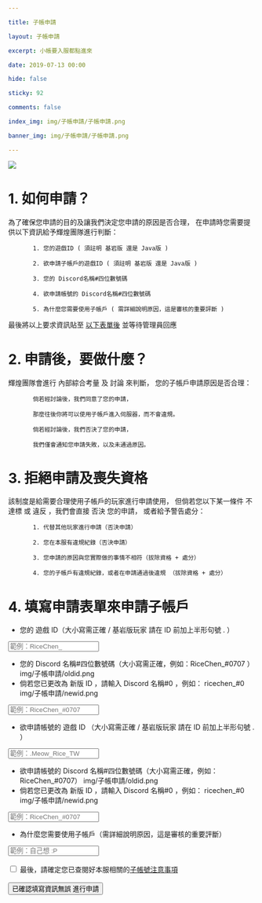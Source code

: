 ```yaml
---

title: 子帳申請

layout: 子帳申請

excerpt: 小帳要入服都點進來

date: 2019-07-13 00:00

hide: false

sticky: 92

comments: false

index_img: img/子帳申請/子帳申請.png

banner_img: img/子帳申請/子帳申請.png

---
```


![](img/子帳申請/橫幅.png) 
# 1. 如何申請？  

為了確保您申請的目的及讓我們決定您申請的原因是否合理，
在申請時您需要提供以下資訊給予輝煌團隊進行判斷：

           1. 您的遊戲ID ( 須註明 基岩版 還是 Java版 )

           2. 欲申請子帳戶的遊戲ID ( 須註明 基岩版 還是 Java版 )
           
           3. 您的 Discord名稱#四位數號碼
           
           4. 欲申請帳號的 Discord名稱#四位數號碼

           5. 為什麼您需要使用子帳戶 ( 需詳細說明原因，這是審核的重要評斷 )

最後將以上要求資訊貼至 [以下表單後](https://www.brilliantw.net/%E5%AD%90%E5%B8%B3%E7%94%B3%E8%AB%8B/#4-%E5%A1%AB%E5%AF%AB%E7%94%B3%E8%AB%8B%E8%A1%A8%E5%96%AE%E4%BE%86%E7%94%B3%E8%AB%8B%E5%AD%90%E5%B8%B3%E6%88%B6) 並等待管理員回應

# 2. 申請後，要做什麼？ 

輝煌團隊會進行 <span class="label label-info">內部綜合考量</span>  及 <span class="label label-info">討論</span> 來判斷，
您的子帳戶申請原因是否合理：

           倘若經討論後，我們同意了您的申請，
           
           那麼往後你將可以使用子帳戶進入伺服器，而不會違規。

> 

           倘若經討論後，我們否決了您的申請，
           
           我們僅會通知您申請失敗，以及未通過原因。

# 3. 拒絕申請及喪失資格 

該制度是給需要合理使用子帳戶的玩家進行申請使用，
但倘若您以下某一條件 <span class="label label-warning">不達標</span> 或 <span class="label label-warning">違反</span> ，我們會直接 <span class="label label-danger">否決</span> 您的申請，
或者給予警告處分：

           1. 代替其他玩家進行申請（否決申請）

           2. 您在本服有違規紀錄（否決申請）

           3. 您申請的原因與您實際做的事情不相符（拔除資格 + 處分）

           4. 您的子帳戶有違規紀錄，或者在申請通過後違規 （拔除資格 + 處分）

# 4. 填寫申請表單來申請子帳戶
<form name="application" onsubmit="return false;">

- 您的 <span class="label label-info">遊戲 ID</span>（大小寫需正確 / <span class="label label-primary">基岩版玩家</span> 請在 ID 前加上半形句號 <span class="label label-warning"> . </span>）
<div class="col-6">
<input class="form-control bg-dark" id="minecraftName" name="name" type="text" placeholder="範例：RiceChen_" onfocusout="checkMinecraftNameWithProxy()" required>
  <div id="preserve-minecraft-name"></div>
</div>


- 您的 <span class="label label-success">Discord 名稱</span><span class="label label-info">#四位數號碼</span>（大小寫需正確，例如：<span class="label label-success">RiceChen_</span><span class="label label-info">#0707</span>  ）
img/子帳申請/oldid.png
- 倘若您已更改為 <span class="label label-info">新版 ID</span> ，請輸入 <span class="label label-success">Discord 名稱</span><span class="label label-info">#0</span> ，例如： <span class="label label-success">ricechen_</span><span class="label label-info">#0</span> 
img/子帳申請/newid.png
<div class="col-6">
<input class="form-control bg-dark" id="discordTag" name="discordTag" type="text" placeholder="範例：RiceChen_#0707" onfocusout="checkDiscordTagWithProxy()" required>
  <div id="preserve-discord-tag"></div>
</div>

- 欲申請帳號的 <span class="label label-info">遊戲 ID</span> （大小寫需正確 / <span class="label label-primary">基岩版玩家</span> 請在 ID 前加上半形句號 <span class="label label-warning"> . </span> ）
<div class="col-6">
<input class="form-control bg-dark" id="minecraftName2" name="name2" type="text" placeholder="範例：.Meow_Rice_TW" onfocusout="checkMinecraftNameWithProxy2()" required>
  <div id="preserve-minecraft-name2"></div>
</div>


- 欲申請帳號的 <span class="label label-success">Discord 名稱</span><span class="label label-info">#四位數號碼</span>（大小寫需正確，例如：<span class="label label-success">RiceChen_</span><span class="label label-info">#0707</span>）
img/子帳申請/oldid.png
- 倘若您已更改為 <span class="label label-info">新版 ID</span> ，請輸入 <span class="label label-success">Discord 名稱</span><span class="label label-info">#0</span> ，例如： <span class="label label-success">ricechen_</span><span class="label label-info">#0</span> 
img/子帳申請/newid.png
<div class="col-6">
<input class="form-control bg-dark" id="discordTag2" name="discordTag2" type="text" placeholder="範例：RiceChen_#0707" onfocusout="checkDiscordTagWithProxy2()" required>
  <div id="preserve-discord-tag2"></div>
</div>

- 為什麼您需要使用子帳戶（需詳細說明原因，這是審核的重要評斷）
<div class="col-6">
<input class="form-control bg-dark" id="comment" name="comment" type="text" placeholder="範例：自己想 :P" required>
   <div id="preserve-comment-status" style="color: red;"></div>
</div>

<br />

<input type="checkbox" id="check-tos">
<label for="check-tos" class="form-check-label">最後，請確定您已查閱好本服相關的<a href="https://www.brilliantw.net/%E5%AD%90%E5%B8%B3%E7%94%B3%E8%AB%8B#3-%E6%8B%92%E7%B5%95%E7%94%B3%E8%AB%8B%E5%8F%8A%E5%96%AA%E5%A4%B1%E8%B3%87%E6%A0%BC">子帳號注意事項</a></label>
<div id="preserve-checkbox-status" style="color: red;"></div>
  
<br />
<button class="btn btn-primary" id="submit">已確認填寫資訊無誤 進行申請</button>

</form>

<script defer>
// [訊] 求您別看這邊的源代碼, 拜託了 >_<

var checkMinecraftNameWithProxy = () => {};
var checkDiscordTagWithProxy = () => {};
var checkMinecraftNameWithProxy2 = () => {};
var checkDiscordTagWithProxy2 = () => {};
var clickboxVerify = () => {};

let minecraftAccountStatus = false;
let discordAccountStatus = false;

window.onload = function() {
  checkMinecraftNameWithProxy = () => {
      let name = $('#minecraftName').val();
      if (name.length > 2 && name.length < 23) {
           fetch('https://api.brilliantw.net/api/v1/proxy', { 
                method: 'POST', 
                headers: { 
                    'Content-Type': 'application/x-www-form-urlencoded'
                },
                body: 'name=' + encodeURIComponent(name)
           })
           .then(res => res.json())
           .then(data => {
               if (data.data?.userExists) {
                    $('#preserve-minecraft-name').text('此「遊戲ID」存在，請放心填寫其他欄位。');
                    if ($('#minecraftName').hasClass('border-danger')) $('#minecraftName').removeClass('border-danger');
                    if ($('#minecraftName').hasClass('border-success')) return;
                    $('#minecraftName').addClass('border-success');
                    $('#preserve-minecraft-name').attr('style', 'color: green');
                    minecraftAccountStatus = true;
               } else {
                    $('#preserve-minecraft-name').text('你似乎沒有進入過輝煌伺服器，請加入過至少一次再填寫此欄位，也有可能是你「遊戲ID」寫錯了。');
                    if ($('#minecraftName').hasClass('border-success')) $('#minecraftName').removeClass('border-success');
                    if ($('#minecraftName').hasClass('border-danger')) return;
                    $('#minecraftName').addClass('border-danger');
                    $('#preserve-minecraft-name').attr('style', 'color: red');
                    minecraftAccountStatus = false;
               }
           })
           .catch(() => {});
      } else if (name.length === 0) {
           if ($('#preserve-minecraft-name').text().length) $('#preserve-minecraft-name').text('');
           if ($('#minecraftName').hasClass('border-success')) $('#minecraftName').removeClass('border-success');
           if ($('#minecraftName').hasClass('border-danger')) $('#minecraftName').removeClass('border-danger');
           if ($('#preserve-minecraft-name').attr('style')) $('#preserve-minecraft-name').removeAttr('style');
           minecraftAccountStatus = false;
      }
  }

  checkDiscordTagWithProxy = () => {
      let name = $('#discordTag').val();
      if (name.length > 6 && name.length < 41) {
           fetch('https://api.brilliantw.net/api/v1/proxy', { 
                method: 'POST', 
                headers: { 
                    'Content-Type': 'application/x-www-form-urlencoded'
                },
                body: 'discordTag=' + encodeURIComponent(name)
           })
           .then(res => res.json())
           .then(data => {
               if (data.data?.userExists) {
                    $('#preserve-discord-tag').text('此「Discord 名稱#四位數號碼」存在，請放心填寫其他欄位。');
                    if ($('#discordTag').hasClass('border-danger')) $('#discordTag').removeClass('border-danger');
                    if ($('#discordTag').hasClass('border-success')) return;
                    $('#discordTag').addClass('border-success');
                    $('#preserve-discord-tag').attr('style', 'color: green');
                    discordAccountStatus = true;
               } else {
                    $('#preserve-discord-tag').text('你似乎沒有進入過輝煌 Discord 群組，請加入後再填寫此欄位，也有可能是你「Discord 名稱#四位數號碼」寫錯了。');
                    if ($('#discordTag').hasClass('border-success')) $('#discordTag').removeClass('border-success');
                    if ($('#discordTag').hasClass('border-danger')) return;
                    $('#discordTag').addClass('border-danger');
                    $('#preserve-discord-tag').attr('style', 'color: red');
                    discordAccountStatus = false;
               }
           })
           .catch(() => {});
      } else if (name.length === 0) {
           if ($('#preserve-discord-tag').text().length) $('#preserve-discord-name').text('');
           if ($('#discordTag').hasClass('border-success')) $('#discordTag').removeClass('border-success');
           if ($('#discordTag').hasClass('border-danger')) $('#discordTag').removeClass('border-danger');
           if ($('#preserve-discord-tag').attr('style')) $('#preserve-discord-name').removeAttr('style');
           discordAccountStatus = false;
      }
  }
           
  checkMinecraftNameWithProxy2 = () => {
      let name = $('#minecraftName2').val();
      if (name.length > 2 && name.length < 23) {
           fetch('https://api.brilliantw.net/api/v1/proxy', { 
                method: 'POST', 
                headers: { 
                    'Content-Type': 'application/x-www-form-urlencoded'
                },
                body: 'name=' + encodeURIComponent(name)
           })
           .then(res => res.json())
           .then(data => {
               if (data.data?.userExists) {
                    $('#preserve-minecraft-name2').text('此「遊戲ID」存在，請放心填寫其他欄位。');
                    if ($('#minecraftName2').hasClass('border-danger')) $('#minecraftName2').removeClass('border-danger');
                    if ($('#minecraftName2').hasClass('border-success')) return;
                    $('#minecraftName2').addClass('border-success');
                    $('#preserve-minecraft-name2').attr('style', 'color: green');
                    minecraftAccountStatus = true;
               } else {
                    $('#preserve-minecraft-name2').text('你似乎沒有進入過輝煌伺服器，請加入過至少一次再填寫此欄位，也有可能是你「遊戲ID」寫錯了。');
                    if ($('#minecraftName2').hasClass('border-success')) $('#minecraftName2').removeClass('border-success');
                    if ($('#minecraftName2').hasClass('border-danger')) return;
                    $('#minecraftName2').addClass('border-danger');
                    $('#preserve-minecraft-name2').attr('style', 'color: red');
                    minecraftAccountStatus = false;
               }
           })
           .catch(() => {});
      } else if (name.length === 0) {
           if ($('#preserve-minecraft-name2').text().length) $('#preserve-minecraft-name2').text('');
           if ($('#minecraftName2').hasClass('border-success')) $('#minecraftName2').removeClass('border-success');
           if ($('#minecraftName2').hasClass('border-danger')) $('#minecraftName2').removeClass('border-danger');
           if ($('#preserve-minecraft-name2').attr('style')) $('#preserve-minecraft-name2').removeAttr('style');
           minecraftAccountStatus = false;
      }
  }

  checkDiscordTagWithProxy2 = () => {
      let name = $('#discordTag2').val();
      if (name.length > 6 && name.length < 41) {
           fetch('https://api.brilliantw.net/api/v1/proxy', { 
                method: 'POST', 
                headers: { 
                    'Content-Type': 'application/x-www-form-urlencoded'
                },
                body: 'discordTag=' + encodeURIComponent(name)
           })
           .then(res => res.json())
           .then(data => {
               if (data.data?.userExists) {
                    $('#preserve-discord-tag2').text('此「Discord 名稱#四位數號碼」存在，請放心填寫其他欄位。');
                    if ($('#discordTag2').hasClass('border-danger')) $('#discordTag2').removeClass('border-danger');
                    if ($('#discordTag2').hasClass('border-success')) return;
                    $('#discordTag2').addClass('border-success');
                    $('#preserve-discord-tag2').attr('style', 'color: green');
                    discordAccountStatus = true;
               } else {
                    $('#preserve-discord-tag2').text('你似乎沒有進入過輝煌 Discord 群組，請加入後再填寫此欄位，也有可能是你「Discord 名稱#四位數號碼」寫錯了。');
                    if ($('#discordTag2').hasClass('border-success')) $('#discordTag2').removeClass('border-success');
                    if ($('#discordTag2').hasClass('border-danger')) return;
                    $('#discordTag2').addClass('border-danger');
                    $('#preserve-discord-tag2').attr('style', 'color: red');
                    discordAccountStatus = false;
               }
           })
           .catch(() => {});
      } else if (name.length === 0) {
           if ($('#preserve-discord-tag2').text().length) $('#preserve-discord-name2').text('');
           if ($('#discordTag2').hasClass('border-success')) $('#discordTag2').removeClass('border-success');
           if ($('#discordTag2').hasClass('border-danger')) $('#discordTa2g').removeClass('border-danger');
           if ($('#preserve-discord-tag2').attr('style')) $('#preserve-discord-name2').removeAttr('style');
           discordAccountStatus = false;
      }
  }

  formSubmit = () => {
      if (!document.getElementById("check-tos").checked) {
          $('#preserve-checkbox-status').text('倘若想要進行申請，您必須同意分帳號之規定。');
          return false;
      }
      
      if (!$('#comment').val().length) {
          $('#preserve-comment-status').text('倘若想要進行申請，您必須填寫此欄位。');
          return false;
      }

      if (!minecraftAccountStatus || $('#minecraftName').val().length < 3) {
          alert('請填寫有效的 Minecraft ID');
          return false;
      }

      if (!discordAccountStatus || $('#discordTag').val().length < 7 || $('#discordTag2').val().length < 7) {
          alert('您必須要填寫有效的 Discord Tag');
          return false;
      }
                                                                                                           
      fetch('https://api.brilliantw.net/api/v1/multi', {
          method: 'POST',
          headers: {
              'Content-Type': 'application/x-www-form-urlencoded'
          },
          body: $('form').serialize()
      })
      .then(res => res.json())
      .then(data => {
          if (data.status) {
              alert(`您的申請資料已提交至輝煌管理團隊，請等待 Discord 私訊通知，
倘若沒有接收到通知，請確認伺服器設置中的 允許私人訊息 選項是否開啟。`);
          } else {
              alert(`請至輝煌伺服器 Discord 群組回報錯誤代碼 ${data.message}，倘若造成您的不便敬請見諒。`);
          }
      })
      .catch(() => alert("發生錯誤，請檢查網路連線，或者稍等 5 至 10 分鐘後重試操作，倘若造成您的不便敬請見諒。"));
      return false;
  }
  
  clickboxVerify = () => {
      if (document.getElementById("check-tos").checked) $('#preserve-checkbox-status').text('');
  }
  
  document.getElementById("submit").addEventListener("click", formSubmit, false);
  document.getElementById("check-tos").addEventListener("click", clickboxVerify, false);
}
</script>
